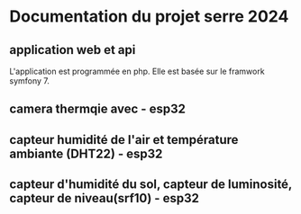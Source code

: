# Documentation du projet serre 2024
## application web et api
L'application est programmée en php. Elle est basée sur le framwork symfony 7.
## camera thermqie avec - esp32
## capteur humidité de l'air et température ambiante (DHT22) - esp32
## capteur d'humidité du sol, capteur de luminosité, capteur de niveau(srf10) - esp32
